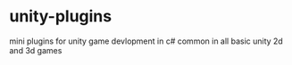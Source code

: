 # unity-plugins
mini plugins for unity game devlopment in c#
common in all basic unity 2d and 3d games
